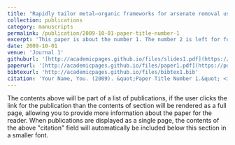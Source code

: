 ```yaml
---
title: "Rapidly tailor metal–organic frameworks for arsenate removal using graph convolutional neural networks"
collection: publications
category: manuscripts
permalink: /publication/2009-10-01-paper-title-number-1
excerpt: 'This paper is about the number 1. The number 2 is left for future work.'
date: 2009-10-01
venue: 'Journal 1'
githuburl: '[http://academicpages.github.io/files/slides1.pdf](https://github.com/lzhzzzzwill/GCN-Model-for-Arsenate-Adsorption-MOFs)'
paperurl: '[http://academicpages.github.io/files/paper1.pdf](https://pdf.sciencedirectassets.com/271948/1-s2.0-S1383586624X00295/1-s2.0-S1383586624030739/main.pdf?X-Amz-Security-Token=IQoJb3JpZ2luX2VjEHcaCXVzLWVhc3QtMSJHMEUCIQDSzR0MRmLfyx2DPbWzzWLvwSdhEB2z7vJrXoB9jC90WQIgCpQfklHqgmraVxORimyoGR%2Fltxe8ym5SJujj8vZQY7YqvAUIj%2F%2F%2F%2F%2F%2F%2F%2F%2F%2F%2FARAFGgwwNTkwMDM1NDY4NjUiDN%2FSZJ5F30O8RUA1mCqQBbJcuj8m5X%2BWAb1pIGkNXdkuiqigcZbW%2FdLJ21qMFzv%2FmINXDZyyGOMKOtlaPEG2evE4U7GA4IyiHsH9FwBWDoc10Cr7lszBAMut8Kc%2Fpztc5Y%2BNczm6umF3bPdxlw4cUzQZcwHzUAsO4PDWqcJdU0UVr7Or8wE6ofnAcAnYxQPhSOE4I%2FGAh5KY%2BzRQGgD3b1TvLVoc8LZRIygIuS8wSMAaiZDpUxI8O4qPlntQQZ43vuWKwPaE7EZ5TIN5fytePcrfGCuDZfdR9toqbmkplS1I%2Fb6vOG61ilMv6fzIF1HFRhevmcivBVs51J9%2FiHZh%2BOdoBOIvq34RGAMf9bw1UN4D9QLHSEp9ay%2FjiP%2BIhL1872vcw6L%2BxAN3YVk2I%2FyU6X3oF0O69rZ97rVQyaPKCViA5qw%2F4gunq513VIKr4Hn8yDSbpYtkNuKQy2BHgcWuI0CRkqzdx%2FS5KbbBzadBI3d0sIZQl5qp%2BNriSNEUAAwwwTl6olptCrEyue%2FoFW8RD%2FsVk%2BqYWJu0KnQBi9Y5mnt1YkFWYQ3qrEH2KMAA2Aet6cXXAOzT5sqIRpxaLkgswalXjBF%2FDdic7xdwUR2IrBOdZ4OxJ58ptvB%2BNKsYeuxdTUdAqeHyyo9tSOPOzd5rgTaY7ppQTRJa4T52XwFYa%2FSbeYLDqfeOw51ZlbnNY9iKqBgQXCDnw5V5R%2FyvG0GM65eLETbyelZWNphbIy97uo0FQPa6gykl7lb7N7lZpkcggWJrbcwRpAWXu6jhEDdbMt9R0Nz16b%2FCVKFVIQs0AMDd55d5I6PBT6THAlFzQKfaADUk8H3djBZ5XRlSMO4BSOqBjFVntZF1V87MEvl%2BllDpaXp0yfpWKyY%2Bg3x9hXl8MKyv6cMGOrEB8fdBUXAT4qNCJ3AkGy1qAUqkBBeebbPaqNxtkjW6Jx9pVNJdupJ%2By2E51Fe0bDX0xX9QQd3q3CQs4nL4aTrxvDoL3tY6EQfTjd8bCBw5huu1crdgYe5gZOEUpjUgygd8zKlbTI5Rkaxz8rJVh0kbd7xD8iyyCybjjXumpf3vbKh1ww85rUD9%2FN570%2Bqlbrwhm90CXgaFjwe%2BhMIiz5Mq9McoOCajhjx720cMrBFMwlq%2F&X-Amz-Algorithm=AWS4-HMAC-SHA256&X-Amz-Date=20250718T151034Z&X-Amz-SignedHeaders=host&X-Amz-Expires=300&X-Amz-Credential=ASIAQ3PHCVTYQFF3MEAO%2F20250718%2Fus-east-1%2Fs3%2Faws4_request&X-Amz-Signature=1619b6fce2ae11bad49a3a07d25a3e8eb51a8e1698fd2a1bbe851ba80fdae8d4&hash=5207a1a7dd2aace65e8c87f9ce675aeb8b4bc9261a23f904e506774d16705032&host=68042c943591013ac2b2430a89b270f6af2c76d8dfd086a07176afe7c76c2c61&pii=S1383586624030739&tid=spdf-b687aeb0-f15f-40f5-ab2b-1024a1bd371e&sid=c2a535d57e204148fd9937b696d334e61d65gxrqa&type=client&tsoh=d3d3LnNjaWVuY2VkaXJlY3QuY29t&rh=d3d3LnNjaWVuY2VkaXJlY3QuY29t&ua=0d0c5952565d025f5f5a&rr=9612e8198b324ba3&cc=hk&kca=eyJrZXkiOiJPMWhxcFNoNHlGejEzWTNPbThvUmJaTUJIdEZYSmZnZHkwWWdpb3V5eDRQVG1nczg5ckhlcHUxcGovbDVNTjlCY3ltbmxVVTNLYXkrL0kvc3F0YU1SZGlJenlTdHQ2dFlMeEZuNGkrUGdEQWN3cDBwWnpQUkZqdjRjVTVLTmFNc1NxYTRONEdoeVQyeFVmME5hS095S0c1bFJsc2ZZdjhGK3MyRERXZFNEN3BnY0tociIsIml2IjoiZjlhZTEyZjljNWU0YzhkODBhYzJmNmIyY2FlNDRkMGYifQ==_1752851450215)'
bibtexurl: 'http://academicpages.github.io/files/bibtex1.bib'
citation: 'Your Name, You. (2009). &quot;Paper Title Number 1.&quot; <i>Journal 1</i>. 1(1).'
---
```

The contents above will be part of a list of publications, if the user clicks the link for the publication than the contents of section will be rendered as a full page, allowing you to provide more information about the paper for the reader. When publications are displayed as a single page, the contents of the above "citation" field will automatically be included below this section in a smaller font.
